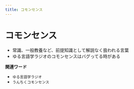 ```yaml
---
title: コモンセンス
---
```


# コモンセンス


-   常識、一般教養など、前提知識として解説なく扱われる言葉
-   ゆる言語学ラジオのコモンセンスはバグってる時がある

**関連ワード**

-   `ゆる言語学ラジオ`
-   `うんちくコモンセンス`
